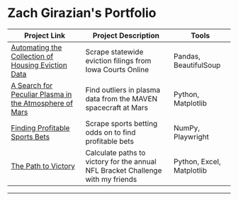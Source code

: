 # Zach Girazian's Portfolio

| Project Link | Project Description | Tools |    
|----|---|---|
| [Automating the Collection of Housing Eviction Data](https://github.com/zachgirazian/eviction_scraper) | Scrape statewide eviction filings from Iowa Courts Online | Pandas, BeautifulSoup |
| [A Search for Peculiar Plasma in the Atmosphere of Mars ](https://github.com/zachgirazian/mars_solar_wind) | Find outliers in plasma data from the MAVEN spacecraft at Mars | Python, Matplotlib|
| [Finding Profitable Sports Bets](https://github.com/zachgirazian/profitable_sports_bets) | Scrape sports betting odds on to find profitable bets | NumPy, Playwright |
| [The Path to Victory](https://github.com/zachgirazian/profitable_sports_bets) | Calculate paths to victory for the annual NFL Bracket Challenge with my friends | Python, Excel, Matplotlib |

***

